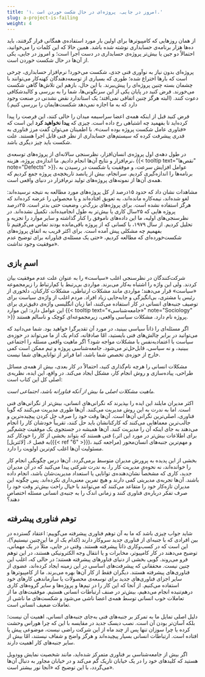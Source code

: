 ```yaml
---
title: '۱. امروز در جایی، پروژه‌ای در حال شکست خوردن است.'
slug: a-project-is-failing
weight: 4
---
```


از همان روزهایی که کامپیوتر‌ها برای اولین بار مورد استفاده‌ی همگانی قرار گرفتند، باید ده‌ها هزار برنامه‌ی حسابداری نوشته شده باشد. همین حالا که این کلمات را می‌خوانید، احتمالاً دو جین  یا بیش‌تر پروژه‌ی حسابداری در دست اجرا است؛ و امروز در جایی، یکی از آن‌ها در حال شکست خوردن است.

پروژه‌ای بدون نیاز به نوآوری فنی جدی، شکست می‌خورد! نرم‌افزار حسابداری، چرخی است که بارها اختراع شده؛ طوری که بسیاری از توسعه‌دهندگان کهنه‌کار می‌توانند با چشمان بسته چنین پروژه‌ای را پیش‌ببرند. با این حال، باز‌هم این تلاش‌ها گاهی شکست می‌خورند. فرض کنید در پایان یکی از این سرنگونی‌ها، شما را به بررسی و کالبدشکافی دعوت کنند. (البته هرگز چنین اتفاقی نمی‌افتد؛ یک استاندارد نقض نشدنی در صنعت وجود دارد که به ما اجازه نمی‌دهد شکست‌هایمان را بررسی کنیم.)

فرض کنید قبل از اینکه همه‌ی اعضا سراسیمه میدان را خالی کنند، این فرصت را پیدا کرده‌اید تا بفهمید چه اشتباهی رخ داده است. چیزی که **پیدا نخواهید کرد** این است که «فناوری عامل شکست پروژه بوده است». با اطمینان می‌توان گفت مرز فناوری به قدری پیشرفت کرده که سیستم‌های حسابداری از نظر فنی قابل اجرا هستند. علت شکست باید چیز دیگری باشد.

در طول دهه‌ی اول پروژه‌ی انسان‌افزار، نظرسنجی سالانه‌ای از پروژه‌های توسعه‌‌ی نرم‌افزار و نتایج آن‌ها انجام دادیم. ما اندازه‌ی پروژه، هزینه، {{< tooltip text="نقص‌ها" note="Defects" >}}، عوامل افزایش سرعت،‌ و موفقیت یا شکست در رسیدن به برنامه‌ها را اندازه‌گیری کردیم. سرانجام، بیش از پانصد تاریخچه‌ی پروژه جمع کردیم که همه‌ی آن‌ها از نمونه‌های پروژه‌های تولید نرم‌افزار در دنیای واقعی است.

مشاهدات نشان داد که حدود ۱۵درصد از کل پروژه‌های مورد مطالعه به نتیجه نرسیده‌اند: لغو شده‌اند، نیمه‌کاره مانده‌اند، به تعویق افتاده‌اند و یا محصولی را عرضه کرده‌اند که هرگز استفاده نشده است. برای پروژه‌های بزرگ‌تر، وضعیت حتی بدتر است. ۲۵درصد پروژه هایی که ۲۵سال کاری یا بیش‌تر به طول انجامیده‌اند، تکمیل نشده‌اند. در نظرسنجی‌های اولیه، ما این داده‌های ناموفق را کنار گذاشته و سایر موارد را تجزیه و تحلیل کردیم. از سال ۱۹۷۹، با کسانی که از پروژه باقی‌مانده بودند تماس می‌گرفتیم تا بفهمیم چه مشکلی پیش آمده است. برای اکثر قریب به اتفاق پروژه‌های شکست‌خورده‌ای که مطالعه کردیم، «حتی یک مسئله‌ی فناورانه برای توضیح عدم موفقیت وجود نداشت».

## اسمِ بازی

شرکت‌کنندگان در نظرسنجی اغلب «سیاست» را به عنوان علت عدم موفقیت بیان کردند. ولی این واژه را اشتباه به‌کار می‌برند. مواردی بی‌رتبط یا کم‌ارتباط را زیرمجموعه «سیاست» قرار می‌دهند؛ مواردی مانند مشکلات ارتباطی، مشکلات کارکنان، دلخوری از رئیس یا مشتری، بی‌انگیزگی و جابه‌جایی  زیاد افراد. مردم اغلب از واژه‌ی سیاست برای توصیف جنبه‌های انسانی در کار استفاده می‌کنند، اما زبان انگلیسی واژه‌ی دقیق‌تری برای این عوامل دارد: این موارد {{< tooltip text="«جامعه‌شناسی»" note="Sociology" >}} پروژه نام دارد. مشکلات سیاسی واقعی، زیرمجموعه‌ای کوچک و ناسالم هستند.

اگر مسئله‌ای را ذاتاً سیاسی ببینید، در مورد آن تقدیرگرا خواهید بود. شما می‌دانید که می‌توانید در برابر چالش‌های فنی بایستید، امّا صادقانه، کدام یک از ما می‌تواند در حوزه‌ی سیاست با اعتمادبه‌نفس با مشکلات مواجه شود؟ اگر ماهیت واقعی مسئله را اجتماعی ببینید، و نه سیاسی، قابل‌حل‌تر می‌شود. جامعه‌شناسی پروژه و تیم ممکن است کمی خارج از حوزه‌ی تخصص شما باشد، اما فراتر از توانایی‌های شما نیست.

مشکلات انسانی را هرچه نام‌گذاری کنید، احتمالاً در کار بعدی، بیش از همه‌ی مسائل طراحی، پیاده‌سازی و روش انجام کار، مشکل ایجاد می‌کند. در واقع، این ایده، نظریه‌ی اصلی کل این کتاب است:

<em>ماهیت مشکلات اصلی ما بیش از آنکه فناورانه باشد، اجتماعی است.</em>

اکثر مدیران مایلند این ایده را بپذیرند که نگرانی‌های انسانی، بیش‌تر از نگرانی‌های فنی است. اما به ندرت به این روش مدیریت می‌کنند. آن‌ها طوری مدیریت می‌کنند که گویا فناوری، اصلی‌ترین نگرانی آن‌ها است. آن‌ها وقت خود را صرف حل کردن پیچیده‌ترین و جالب‌ترین معماهایی می‌کنند که کارکنانشان باید حل کنند، تقریباً خودشان کار را انجام می‌دهند به جای اینکه آن را مدیریت کنند. آن‌ها همیشه در جستجوی یک موفقیت چشم‌گیر فنی هستند که بتواند بخشی از کار را خودکار کند (برای اطلاعات بیش‌تر در مورد این اثر، به فصل ۶، [لائتریل]({{< ref "6" >}})، مراجعه کنید) و مهم‌ترین جنبه‌های انسان‌محور مسئولیت آن‌ها اغلب کم‌ترین اولویت را دارد.

بخشی از این پدیده به پرورش مدیران متوسط برمی‌گردد. آن‌ها درس چگونگی انجام کار را خوانده‌اند، نه نحوه‌ی مدیریت کار را. به ندرت شرکتی پیدا می‌کنید که در آن مدیران جدید، کاری که مشخصاً نشان‌دهنده‌ی توانایی یا استعداد مدیریت‌شان باشد، انجام داده باشند. آن‌ها تجربه‌ی مدیریتی کمی دارند و هیچ تمرین معنی‌داری نکرده‌اند. پس چگونه این مدیران تازه‌کار خود را متقاعد می‌کنند که می‌توانند با خیال راحت بیش‌تر وقت خود را صرف تفکر درباره‌ی فناوری کنند و زمانی اندک را به جنبه‌ی انسانی مسئله اختصاص دهند؟

## توهم فناوری پیشرفته

شاید جواب چیزی باشد که ما به آن توهم فناوری پیشرفته می‌گوییم: اعتقاد گسترده در بین افرادی که با جنبه‌ای از فناوری جدید سروکار دارند (کدام یک از ما این‌چنین نیستیم؟)، این است که در کسب‌و‌کاری ذاتاَ پیشرفته هستند. وقتی در جایی، مثلاً در یک  مهمانی، توضیح می‌دهند در کار کامپیوتر، مخابرات و یا انتقال وجه الکترونیکی هستند، در این توهم فرو می‌روند. گویی بخشی از دنیای فناورهای پیشرفته هستند؛ در حالی که، اغلب این چنین نیست. محققانی که  پیشرفت‌های اساسی در این زمینه ایجاد کرده‌اند، عضوی از فناوری‌های پیشرفته هستند. دیگران فقط از کار آن‌ها بهره می‌برند. ما از کامپیوترها و سایر اجزای فناوری‌های جدید برای توسعه‌ی محصولات یا سازماندهی کارهای خود استفاده می‌کنیم. از آنجا که این کار را در تیم‌ها و پروژه‌ها و سایر گروه‌های کاری درهم‌تنیده انجام می‌دهیم، بیش‌تر در صنف ارتباطات انسانی هستیم. موفقیت‌های ما از تعاملات خوب انسانی توسط همه‌ی اعضا ناشی می‌شود و شکست‌های ما ناشی از تعاملات ضعیف انسانی است.

دلیل اصلی تمایل ما به تمرکز بر جنبه‌های فنی به‌جای جنبه‌های انسانی، اهمیت آن نیست؛ بلکه آسان‌تر بودن آن است. نصب دیسک جدید در مقایسه با این که چرا هوراس وحشت کرده یا چرا سوزان تنها پس از چند ماه از این شرکت راضی نیست، موضوعی پیش پا افتاده است. ارتباطات انسانی بسیار پیچیده‌اند و هرگز واضح و شفاف نیستند، امّا بیش از سایر جنبه‌های کار اهمیت دارند.

اگر بیش از جامعه‌شناسی بر فناوری متمرکز شده‌اید، مانند شخصیت نمایش وودویل هستید که کلیدهای خود را در یک خیابان تاریک گم می‌کند و در خیابان مجاور به دنبال آن‌ها می‌گردد، با این توضیح که «آنجا نور بیشتر است».